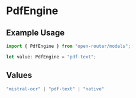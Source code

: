 # PdfEngine

## Example Usage

```typescript
import { PdfEngine } from "open-router/models";

let value: PdfEngine = "pdf-text";
```

## Values

```typescript
"mistral-ocr" | "pdf-text" | "native"
```